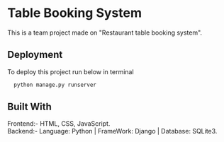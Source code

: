 
# Table Booking System

This is a team project made on "Restaurant table booking system". 

## Deployment

To deploy this project run below in terminal

```bash
  python manage.py runserver
```

## Built With
Frontend:- HTML, CSS, JavaScript.   
Backend:- Language: Python | FrameWork: Django | Database: SQLite3. 
